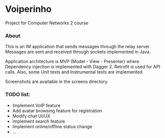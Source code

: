 # Voiperinho
Project for Computer Networks 2 course

### About
This is an IM application that sends messages through the relay server. Messages are sent and received through sockets implemented in Java.

Application architecture is MVP (Model - View - Presenter) where Dependency injection is implemented with Dagger 2. Retrofit is used for API calls.
Also, some Unit tests and Instrumental tests are implemented.

Screenshots are available in the screens directory.
### TODO list:
- Implement VoIP feature
- Add avatar browsing feature for registration
- Modify chat UI/UX
- Implement search feature
- Implement online/offline status change
- ...

